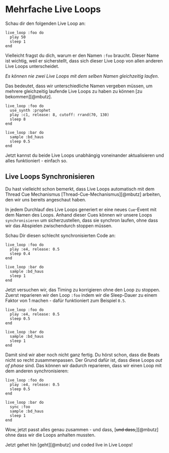 # Mehrfache Live Loops

Schau dir den folgenden Live Loop an:

```
live_loop :foo do
  play 50
  sleep 1
end
```

Vielleicht fragst du dich, warum er den Namen `:foo` braucht. Dieser Name ist wichtig, weil er sicherstellt, dass sich dieser Live Loop von allen anderen Live Loops unterscheidet.

*Es können nie zwei Live Loops mit dem selben Namen gleichzeitig laufen*.

Das bedeutet, dass wir unterschiedliche Namen vergeben müssen, um mehrere gleichzeitig laufende Live Loops zu haben zu können [zu bekommen][@mbutz]. 

```
live_loop :foo do
  use_synth :prophet
  play :c1, release: 8, cutoff: rrand(70, 130)
  sleep 8
end

live_loop :bar do
  sample :bd_haus
  sleep 0.5
end
```

Jetzt kannst du beide Live Loops unabhängig voneinander aktualisieren und alles funktioniert - einfach so.

## Live Loops Synchronisieren

Du hast vielleicht schon bemerkt, dass Live Loops automatisch mit dem Thread Cue Mechanismus [Thread-Cue-Mechanismus][@mbutz] arbeiten, den wir uns bereits angeschaut haben.

In jedem Durchlauf des Live Loops generiert er eine neues `Cue`-Event mit dem Namen des Loops. Anhand dieser Cues können wir unsere Loops `synchronisieren` um sicherzustellen, dass sie synchron laufen, ohne dass wir das Abspielen zwischendurch stoppen müssen.

Schau Dir diesen schlecht synchronisierten Code an:

```
live_loop :foo do
  play :e4, release: 0.5
  sleep 0.4
end

live_loop :bar do
  sample :bd_haus
  sleep 1
end
```

Jetzt versuchen wir, das Timing zu korrigieren ohne den Loop zu stoppen. Zuerst reparieren wir den Loop `:foo` indem wir die Sleep-Dauer zu einem Faktor von 1 machen - dafür funktioniert zum Beispiel `0.5`.

```
live_loop :foo do
  play :e4, release: 0.5
  sleep 0.5
end

live_loop :bar do
  sample :bd_haus
  sleep 1
end
```

Damit sind wir aber noch nicht ganz fertig. Du hörst schon, dass die Beats nicht so recht zusammenpassen. Der Grund dafür ist, dass diese Loops  *out of
phase* sind. Das können wir dadurch reparieren, dass wir einen Loop mit dem anderen synchronisieren:

```
live_loop :foo do
  play :e4, release: 0.5
  sleep 0.5
end

live_loop :bar do
  sync :foo
  sample :bd_haus
  sleep 1
end
```

Wow, jetzt passt alles genau zusammen - und dass, [~~und dass,~~][@mbutz] ohne dass wir die Loops anhalten mussten.

Jetzt gehet hin [geht][@mbutz] und coded live in Live Loops!










